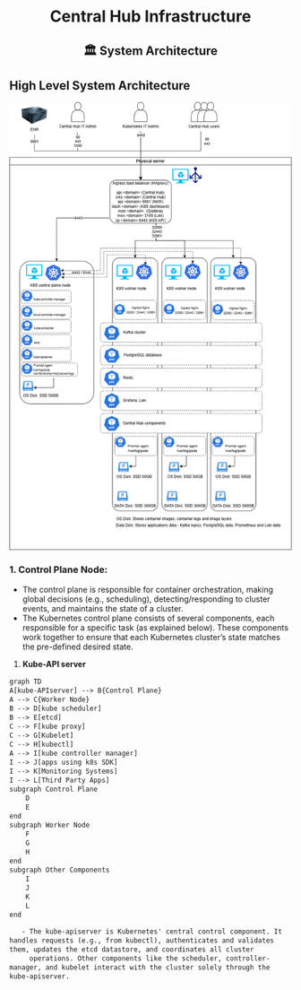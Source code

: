 <div align="center">
<h1>Central Hub Infrastructure</h1>
<h2> 🏛️ System Architecture </h2>
</div>

## High Level System Architecture

<div align="center">
<img alt="k8s_infra" src="/Images/K8s_Infra.drawio.png">
</div>

  ### 1. **Control Plane Node**:

  - The control plane is responsible for container orchestration, making global decisions (e.g., scheduling), detecting/responding to cluster events, and maintains the state of a cluster.
  - The Kubernetes control plane consists of several components, each responsible for a specific task (as explained below). These components work together to ensure that each Kubernetes cluster’s state matches 
    the pre-defined desired state.

  1. **Kube-API server**

  ```mermaid
  graph TD
  A[kube-APIserver] --> B{Control Plane}
  A --> C{Worker Node}
  B --> D[kube scheduler]
  B --> E[etcd]
  C --> F[kube proxy]
  C --> G[Kubelet]
  C --> H[kubectl]
  A --> I[kube controller manager]
  I --> J[apps using k8s SDK]
  I --> K[Monitoring Systems]
  I --> L[Third Party Apps]
  subgraph Control Plane
      D
      E
  end
  subgraph Worker Node
      F
      G
      H
  end
  subgraph Other Components
      I
      J
      K
      L
  end
  ```
       - The kube-apiserver is Kubernetes' central control component. It handles requests (e.g., from kubectl), authenticates and validates them, updates the etcd datastore, and coordinates all cluster 
         operations. Other components like the scheduler, controller-manager, and kubelet interact with the cluster solely through the kube-apiserver.
